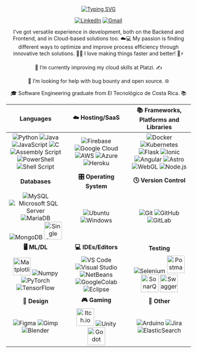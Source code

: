 <div align="center">
  
  [![Typing SVG](https://readme-typing-svg.herokuapp.com?font=Helvetica&weight=700&size=35&duration=2500&pause=100&color=3A954A&center=true&vCenter=true&random=false&width=700&lines=Hi+there+%F0%9F%91%8B+%2Cmy+name+is+Leonardo;%F0%9F%96%A5%EF%B8%8F+I'm+a+Software+Engineer+%F0%9F%96%A5%EF%B8%8F;%F0%9F%93%AD+Contact+%F0%9F%91%87%F0%9F%91%87+me+%F0%9F%93%AD)](https://git.io/typing-svg)
  
  [![LinkedIn](https://img.shields.io/badge/linkedin-%230077B5.svg?style=for-the-badge&logo=linkedin&logoColor=white)](https://www.linkedin.com/in/ldfozamis/) [![Gmail](https://img.shields.io/badge/Gmail-D14836?style=for-the-badge&logo=gmail&logoColor=white)](mailto:Ldfozamis@gmail.com) 
</div>

<div align="center">
 <p>I've got versatile experience in development, both on the Backend and Frontend, and in Cloud-based solutions too. ☁️💻 My passion is finding different ways to optimize and improve process efficiency through innovative tech solutions. 🚀✨ I love making things faster and better! 🔧⚡</p>
</div>

<div align="center">
  <p>🌱 I’m currently improving my cloud skills at Platzi. ✍️</p>
  <p>🐛 I’m looking for help with bug bounty and open source. 🌐</p>
  <p>🎓 Software Engineering graduate from El Tecnológico de Costa Rica. 📚</p>
</div>

|**Languages**|**☁️ Hosting/SaaS**|**📚 Frameworks, Platforms and Libraries**|
|:---:|:---:|:---:|
|   <img width="441" height="1">    <img src="https://img.icons8.com/color/48/000000/python--v1.png" alt="Python"/>      <img src="https://img.icons8.com/color/48/000000/java-coffee-cup-logo--v1.png" alt="Java"/>      <img src="https://img.icons8.com/color/48/000000/javascript--v1.png" alt="JavaScript"/>      <img src="https://img.icons8.com/color/48/000000/c-programming.png" alt="C"/>      <img src="https://img.icons8.com/color/48/000000/assembly.png" alt="Assembly Script"/>      <img src="https://img.icons8.com/color/48/000000/powershell.png" alt="PowerShell"/>      <img src="https://img.icons8.com/color/48/000000/bash.png" alt="Shell Script"/> |    <img width="441" height="1">   <img src="https://img.icons8.com/color/48/000000/firebase.png" alt="Firebase"/>   <img src="https://img.icons8.com/color/48/000000/google-cloud.png" alt="Google Cloud"/>      <img src="https://img.icons8.com/color/48/000000/amazon-web-services.png" alt="AWS"/>    <img src="https://img.icons8.com/color/48/000000/azure-1.png" alt="Azure"/>    <img src="https://img.icons8.com/color/48/000000/heroku.png" alt="Heroku"/>     |  <img width="441" height="1">   <img src="https://img.icons8.com/color/48/000000/docker.png" alt="Docker"/>     <img src="https://img.icons8.com/color/48/000000/kubernetes.png" alt="Kubernetes"/>    <img src="https://img.icons8.com/ios/50/000000/flask.png" alt="Flask"/>     <img src="https://img.icons8.com/color/48/000000/ionic.png" alt="Ionic"/>     <img src="https://img.icons8.com/color/48/000000/angularjs.png" alt="Angular"/>     <img src="https://img.icons8.com/?size=48&id=lckHFUP7nJhG&format=png&color=000000" alt="Astro"/>     <img src="https://img.icons8.com/?size=48&id=68124&format=png&color=000000" alt="WebGL"/>    <img src="https://img.icons8.com/color/48/000000/nodejs.png" alt="Node.js"/> |
|**Databases**|**🎛️ Operating System**|**🕓 Version Control**|
|    <img width="441" height="1">   <img src="https://img.icons8.com/color/48/000000/mysql-logo.png" alt="MySQL"/>      <img src="https://img.icons8.com/color/48/000000/microsoft-sql-server.png" alt="Microsoft SQL Server"/>  <img src="https://img.icons8.com/?size=48&id=DakakaPez2uy&format=png&color=000000" alt="MariaDB"/>      <img src="https://img.icons8.com/color/48/000000/mongodb.png" alt="MongoDB"/>      <img width="48" src="https://seeklogo.com/images/S/singlestore-logo-CBD32FECEE-seeklogo.com.png" alt="Single Store"/> |   <img width="441" height="1"> <img src="https://img.icons8.com/color/48/000000/ubuntu--v1.png" alt="Ubuntu"/>      <img src="https://img.icons8.com/color/48/000000/windows-10.png" alt="Windows"/> |    <img width="441" height="1">   <img src="https://img.icons8.com/color/48/000000/git.png" alt="Git"/>      <img src="https://img.icons8.com/ios-filled/50/000000/github.png" alt="GitHub"/>      <img src="https://img.icons8.com/color/48/000000/gitlab.png" alt="GitLab"/> |
|**🖥️ ML/DL**|**💻 IDEs/Editors**|**Testing**|
|    <img width="441" height="1">   <img src="https://icon.icepanel.io/Technology/svg/Matplotlib.svg" width="48" alt="Matplotlib"/>      <img src="https://img.icons8.com/color/48/000000/numpy.png" alt="Numpy"/>      <img src="https://img.icons8.com/?size=48&id=O6SWwpPIM0GB&format=png&color=000000" alt="PyTorch"/>      <img src="https://img.icons8.com/color/48/000000/tensorflow.png" alt="TensorFlow"/>  |   <img width="441" height="1">    <img src="https://img.icons8.com/color/48/000000/visual-studio-code-2019.png" alt="VS Code"/>      <img src="https://img.icons8.com/?size=48&id=y7WGoWNuIWac&format=png&color=000000" alt="Visual Studio"/>      <img src="https://img.icons8.com/?size=48&id=4djt356tq8UO&format=png&color=000000" alt="NetBeans"/>      <img src="https://img.icons8.com/?size=48&id=lOqoeP2Zy02f&format=png&color=000000" alt="GoogleColab"/>      <img src="https://img.icons8.com/?size=48&id=2GRTwFZR2Tqj&format=png&color=000000" alt="Eclipse"/> |   <img width="441" height="1">    <img src="https://img.icons8.com/color/48/000000/selenium-test-automation.png" alt="Selenium"/>      <img src="https://cdn.worldvectorlogo.com/logos/postman.svg" width="48" alt="Postman"/>      <img src="https://seeklogo.com/images/S/sonarqube-logo-AF25541AAF-seeklogo.com.png" width="48" alt="SonarQube"/>      <img src="https://static-00.iconduck.com/assets.00/swagger-icon-512x512-halz44im.png" width="48" alt="Swagger"/> |
|**🎨 Design**|**🎮 Gaming**|**🥅 Other**|
|    <img width="441" height="1">   <img src="https://img.icons8.com/color/48/000000/figma--v1.png" alt="Figma"/>      <img src="https://img.icons8.com/color/48/000000/gimp.png" alt="Gimp"/>      <img src="https://img.icons8.com/color/48/000000/blender-3d.png" alt="Blender"/> |  <img width="441" height="1">     <img src="https://static-00.iconduck.com/assets.00/itch-io-icon-2048x2048-i6hzclad.png" width="48" alt="Itch.io"/>      <img src="https://img.icons8.com/color/48/000000/unity.png" alt="Unity"/>      <img src="https://godotengine.org/assets/press/icon_color.svg" width="48" alt="Godot"/> |    <img width="441" height="1">   <img src="https://img.icons8.com/color/48/000000/arduino.png" alt="Arduino"/>      <img src="https://img.icons8.com/color/48/000000/jira.png" alt="Jira"/>      <img src="https://img.icons8.com/color/48/000000/elasticsearch.png" alt="ElasticSearch"/> |



